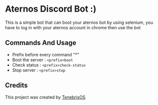 # Aternos Discord Bot :)
This is a simple bot that can boot your aternos bot by using selenium, you have to log in with your aternos account in chrome then use the bot
## Commands And Usage
- Prefix before every command "*"
- Boot the server : ``` <prefix>boot ```
- Check status : ``` <prefix>check-status ```
- Stop server : ``` <prefix>stop ```
## Credits 
This project was created by [TenebrisOS](https://github.com/TenebrisOS)
